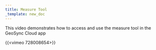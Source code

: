 ```yaml
---
title: Measure Tool
_template: new_doc
---
```



This video demonstrates how to access and use the measure tool in the GeoSync Cloud app

{{<vimeo 728008654>}}
